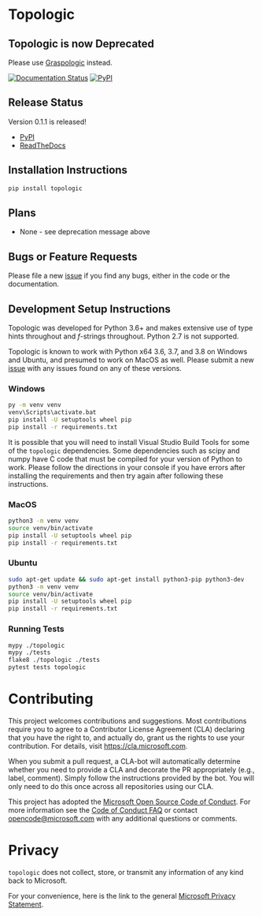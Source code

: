 # Topologic

## Topologic is now Deprecated
Please use [Graspologic](https://github.com/microsoft/graspologic) instead.

[![Documentation Status](https://readthedocs.org/projects/topologic/badge/?version=latest)](https://topologic.readthedocs.io/en/latest/?badge=latest)
[![PyPI](https://img.shields.io/pypi/v/topologic)](https://pypi.org/project/topologic/)

## Release Status
Version 0.1.1 is released! 
- [PyPI](https://pypi.org/project/topologic/)
- [ReadTheDocs](https://topologic.readthedocs.io/)

## Installation Instructions
```python
pip install topologic
```

## Plans
- None - see deprecation message above

## Bugs or Feature Requests
Please file a new [issue](https://github.com/microsoft/topologic/issues/new) if you find any bugs, either in the code or the documentation.

## Development Setup Instructions
Topologic was developed for Python 3.6+ and makes extensive use of type hints throughout and _f_-strings throughout. Python 2.7 is not supported.

Topologic is known to work with Python x64 3.6, 3.7, and 3.8 on Windows and Ubuntu, and presumed to work on MacOS as well. Please submit a new [issue](https://github.com/microsoft/topologic/issues/new) with any issues found on any of these versions.

### Windows
```cmd
py -m venv venv
venv\Scripts\activate.bat
pip install -U setuptools wheel pip
pip install -r requirements.txt
```
It is possible that you will need to install Visual Studio Build Tools for some of the `topologic` dependencies. Some dependencies such as scipy and numpy have C code that must be compiled for your version of Python to work. Please follow the directions in your console if you have errors after installing the requirements and then try again after following these instructions.

### MacOS
```bash
python3 -m venv venv
source venv/bin/activate
pip install -U setuptools wheel pip
pip install -r requirements.txt
```

### Ubuntu
```bash
sudo apt-get update && sudo apt-get install python3-pip python3-dev
python3 -m venv venv
source venv/bin/activate
pip install -U setuptools wheel pip
pip install -r requirements.txt
```

### Running Tests

```bash
mypy ./topologic
mypy ./tests
flake8 ./topologic ./tests
pytest tests topologic
```

# Contributing

This project welcomes contributions and suggestions. Most contributions require you to
agree to a Contributor License Agreement (CLA) declaring that you have the right to,
and actually do, grant us the rights to use your contribution. For details, visit
https://cla.microsoft.com.

When you submit a pull request, a CLA-bot will automatically determine whether you need
to provide a CLA and decorate the PR appropriately (e.g., label, comment). Simply follow the
instructions provided by the bot. You will only need to do this once across all repositories using our CLA.

This project has adopted the [Microsoft Open Source Code of Conduct](https://opensource.microsoft.com/codeofconduct/).
For more information see the [Code of Conduct FAQ](https://opensource.microsoft.com/codeofconduct/faq/)
or contact [opencode@microsoft.com](mailto:opencode@microsoft.com) with any additional questions or comments.

# Privacy

`topologic` does not collect, store, or transmit any information of any kind back to Microsoft.

For your convenience, here is the link to the general [Microsoft Privacy Statement](https://privacy.microsoft.com/en-us/privacystatement/). 
